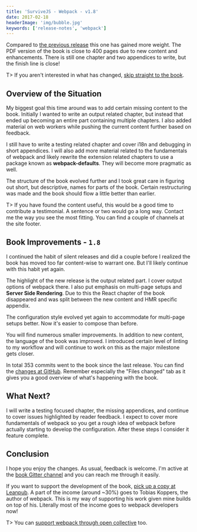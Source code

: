 ```yaml
---
title: 'SurviveJS - Webpack - v1.8'
date: 2017-02-18
headerImage: 'img/bubble.jpg'
keywords: ['release-notes', 'webpack']
---
```


Compared to [the previous release](../survivejs-webpack-170) this one has gained more weight. The PDF version of the book is close to 400 pages due to new content and enhancements. There is still one chapter and two appendices to write, but the finish line is close!

T> If you aren't interested in what has changed, [skip straight to the book](/webpack/preface).

## Overview of the Situation

My biggest goal this time around was to add certain missing content to the book. Initially I wanted to write an output related chapter, but instead that ended up becoming an entire part containing multiple chapters. I also added material on web workers while pushing the current content further based on feedback.

I still have to write a testing related chapter and cover i18n and debugging in short appendices. I will also add more material related to the fundamentals of webpack and likely rewrite the extension related chapters to use a package known as **webpack-defaults**. They will become more pragmatic as well.

The structure of the book evolved further and I took great care in figuring out short, but descriptive, names for parts of the book. Certain restructuring was made and the book should flow a little better than earlier.

T> If you have found the content useful, this would be a good time to contribute a testimonial. A sentence or two would go a long way. Contact me the way you see the most fitting. You can find a couple of channels at the site footer.

## Book Improvements - `1.8`

I continued the habit of silent releases and did a couple before I realized the book has moved too far content-wise to warrant one. But I'll likely continue with this habit yet again.

The highlight of the new release is the output related part. I cover output options of webpack there. I also put emphasis on multi-page setups and **Server Side Rendering**. Due to this the React chapter of the book disappeared and was split between the new content and HMR specific appendix.

The configuration style evolved yet again to accommodate for multi-page setups better. Now it's easier to compose than before.

You will find numerous smaller improvements. In addition to new content, the language of the book was improved. I introduced certain level of linting to my workflow and will continue to work on this as the major milestone gets closer.

In total 353 commits went to the book since the last release. You can find the [changes at GitHub](https://github.com/survivejs/webpack/compare/v1.7.0...v1.8.1). Remember especially the "Files changed" tab as it gives you a good overview of what's happening with the book.

## What Next?

I will write a testing focused chapter, the missing appendices, and continue to cover issues highlighted by reader feedback. I expect to cover more fundamentals of webpack so you get a rough idea of webpack before actually starting to develop the configuration. After these steps I consider it feature complete.

## Conclusion

I hope you enjoy the changes. As usual, feedback is welcome. I'm active at the [book Gitter channel](https://gitter.im/survivejs/webpack) and you can reach me through it easily.

If you want to support the development of the book, [pick up a copy at Leanpub](https://leanpub.com/survivejs-webpack). A part of the income (around ~30%) goes to Tobias Koppers, the author of webpack. This is my way of supporting his work given mine builds on top of his. Literally most of the income goes to webpack developers now!

T> You can [support webpack through open collective](https://opencollective.com/webpack) too.

